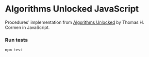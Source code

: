 # Algorithms Unlocked JavaScript

Procedures' implementation from [Algorithms Unlocked](https://mitpress.mit.edu/books/algorithms-unlocked) by Thomas H. Cormen in JavaScript.

### Run tests

```
npm test
```
